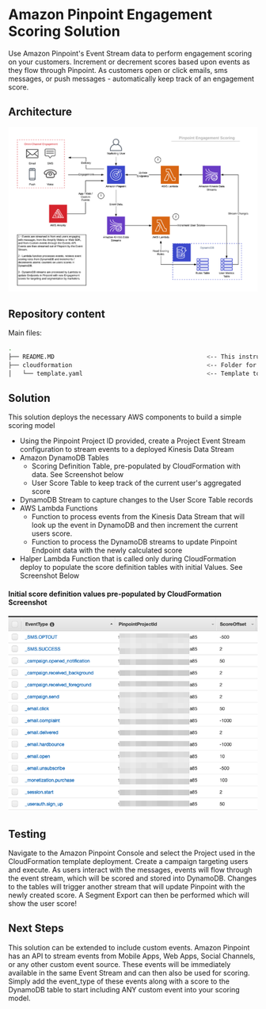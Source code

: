 # Amazon Pinpoint Engagement Scoring Solution

Use Amazon Pinpoint's Event Stream data to perform engagement scoring on your customers.  Increment or decrement scores based upon events as they flow through Pinpoint. As customers open or click emails, sms messages, or push messages - automatically keep track of an engagement score.

## Architecture
![Screenshot](images/Pinpoint_Scoring_Model.png)

## Repository content
Main files:
```bash
.
├── README.MD                                           <-- This instructions file
├── cloudformation                                      <-- Folder for the AWS CloudFormation Templates
│   └── template.yaml                                   <-- Template to configure the solution
```

## Solution

This solution deploys the necessary AWS components to build a simple scoring model
* Using the Pinpoint Project ID provided, create a Project Event Stream configuration to stream events to a deployed Kinesis Data Stream
* Amazon DynamoDB Tables
  * Scoring Definition Table, pre-populated by CloudFormation with data.  See Screenshot below
  * User Score Table to keep track of the current user's aggregated score
* DynamoDB Stream to capture changes to the User Score Table records
* AWS Lambda Functions
  * Function to process events from the Kinesis Data Stream that will look up the event in DynamoDB and then increment the current users score.
  * Function to process the DynamoDB streams to update Pinpoint Endpoint data with the newly calculated score
* Halper Lambda Function that is called only during CloudFormation deploy to populate the score definition tables with initial Values.  See Screenshot Below

#### Initial score definition values pre-populated by CloudFormation Screenshot
![Screenshot](images/DynamoDBScreenshot.png)

## Testing

Navigate to the Amazon Pinpoint Console and select the Project used in the CloudFormation template deployment.  Create a campaign targeting users and execute.  As users interact with the messages, events will flow through the event stream, which will be scored and stored into DynamoDB.  Changes to the tables will trigger another stream that will update Pinpoint with the newly created score.  A Segment Export can then be performed which will show the user score!

## Next Steps

This solution can be extended to include custom events.  Amazon Pinpoint has an API to stream events from Mobile Apps, Web Apps, Social Channels, or any other custom event source.  These events will be immediately available in the same Event Stream and can then also be used for scoring.  Simply add the event_type of these events along with a score to the DynamoDB table to start including ANY custom event into your scoring model.
